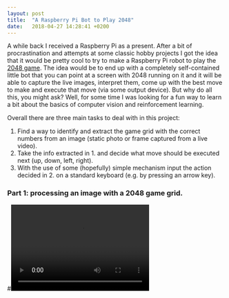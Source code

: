 ```yaml
---
layout: post
title:  "A Raspberry Pi Bot to Play 2048"
date:   2018-04-27 14:28:41 +0200
---
```



A while back I received a Raspberry Pi as a present. After a bit of procrastination and attempts at some classic hobby projects I got the idea that it would be pretty cool to try to make a
 Raspberry Pi robot to play the [2048 game](https://gabrielecirulli.github.io/2048/). The idea would be to end up with a completely self-contained little bot that you can point at a screen with 2048 running on it
 and it will be able to capture the live images, interpret them, come up with the best move to make and execute that move (via some output device). But why do all this, you might ask? Well, for some time I was looking for a fun way to learn a bit about the basics of computer vision and reinforcement learning.

 Overall there are three main tasks to deal with in this project:
 1. Find a way to identify and extract the game grid with the correct numbers from an image (static photo or frame captured from a live video).
 2. Take the info extracted in 1. and decide what move should be executed next (up, down, left, right).
 3. With the use of some (hopefully) simple mechanism input the action decided in 2. on a standard keyboard (e.g. by pressing an arrow key).

 ### Part 1: processing an image with a 2048 game grid.



 

#<video src="video.mp4" width="320" height="200" controls preload></video>

